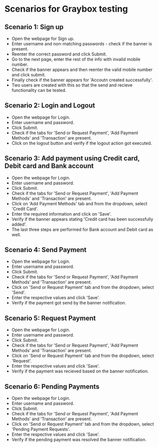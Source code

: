 # Scenarios for Graybox testing

## Scenario 1: Sign up 
- Open the webpage for Sign up.
- Enter username and non-matching passwords - check if the banner is present. 
- Reenter the correct password and click Submit.
- Go to the next page, enter the rest of the info with invalid mobile number.
- Check if the banner appears and then reenter the valid mobile number and click submit.
- Finally check if the banner appears for 'Accoutn created successfully'.
- Two users are created with this so that the send and recieve functionality can be tested.

## Scenario 2: Login and Logout
- Open the webpage for Login.
- Enter username and password.
- Click Submit.
- Check if the tabs for 'Send or Request Payment', 'Add Payment Methods' and 'Transaction' are present.
- Click on the logout button and verify if the logout action got executed.

## Scenario 3: Add payment using Credit card, Debit card and Bank account
- Open the webpage for Login.
- Enter username and password.
- Click Submit.
- Check if the tabs for 'Send or Request Payment', 'Add Payment Methods' and 'Transaction' are present.
- Click on 'Add Payment Methods' tab and from the dropdown, select 'Credit Card'.
- Enter the required information and click on 'Save'.
- Verify if the banner appears stating 'Credit card has been successfully added'.
- The last three steps are performed for Bank account and Debit card as well.

## Scenario 4: Send Payment
- Open the webpage for Login.
- Enter username and password.
- Click Submit.
- Check if the tabs for 'Send or Request Payment', 'Add Payment Methods' and 'Transaction' are present.
- Click on 'Send or Request Payment' tab and from the dropdown, select 'Send'.
- Enter the respective values and click 'Save'.
- Verify if the payment got send by the banner notification.

## Scenario 5: Request Payment
- Open the webpage for Login.
- Enter username and password.
- Click Submit.
- Check if the tabs for 'Send or Request Payment', 'Add Payment Methods' and 'Transaction' are present.
- Click on 'Send or Request Payment' tab and from the dropdown, select 'Request'.
- Enter the respective values and click 'Save'.
- Verify if the payment was recieved based on the banner notification.

## Scenario 6: Pending Payments
- Open the webpage for Login.
- Enter username and password.
- Click Submit.
- Check if the tabs for 'Send or Request Payment', 'Add Payment Methods' and 'Transaction' are present.
- Click on 'Send or Request Payment' tab and from the dropdown, select 'Pending Payment Requests'.
- Enter the respective values and click 'Save'.
- Verify if the pending payment was resolved the banner notification.